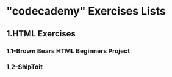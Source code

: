# "codecademy" Exercises Lists

## 1.HTML Exercises

### 1.1-Brown Bears HTML Beginners Project
### 1.2-ShipToit
